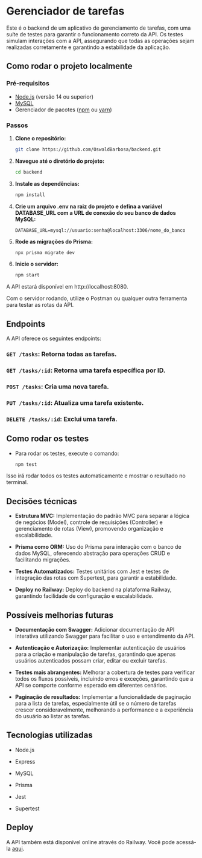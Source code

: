 # Gerenciador de tarefas

Este é o backend de um aplicativo de gerenciamento de tarefas, com uma suíte de testes para garantir o funcionamento correto da API. Os testes simulam interações com a API, assegurando que todas as operações sejam realizadas corretamente e garantindo a estabilidade da aplicação.

## Como rodar o projeto localmente

### Pré-requisitos

- [Node.js](https://nodejs.org/) (versão 14 ou superior)
- [MySQL](https://www.mysql.com/)
- Gerenciador de pacotes ([npm](https://www.npmjs.com/) ou [yarn](https://yarnpkg.com/))

### Passos

1. **Clone o repositório:**
   
   ```bash
   git clone https://github.com/OswaldBarbosa/backend.git
   ```
   
2. **Navegue até o diretório do projeto:**
   
   ```bash
   cd backend
   ```
   
3. **Instale as dependências:**
 
   ```bash
   npm install
   ```

4. **Crie um arquivo .env na raiz do projeto e defina a variável DATABASE_URL com a URL de conexão do seu banco de dados MySQL:**

   ```env
   DATABASE_URL=mysql://usuario:senha@localhost:3306/nome_do_banco
   ```

5. **Rode as migrações do Prisma:**

   ```bash
   npx prisma migrate dev
   ```

6. **Inicie o servidor:**

   ```bash
   npm start
   ```

A API estará disponível em http://localhost:8080.

Com o servidor rodando, utilize o Postman ou qualquer outra ferramenta para testar as rotas da API.

## Endpoints

A API oferece os seguintes endpoints:

### `GET /tasks`: Retorna todas as tarefas.

### `GET /tasks/:id`: Retorna uma tarefa específica por ID.

### `POST /tasks`: Cria uma nova tarefa.

### `PUT /tasks/:id`: Atualiza uma tarefa existente.

### `DELETE /tasks/:id`: Exclui uma tarefa.

## Como rodar os testes

* Para rodar os testes, execute o comando:

  ```bash
  npm test
  ```
  
Isso irá rodar todos os testes automaticamente e mostrar o resultado no terminal.

## Decisões técnicas

* **Estrutura MVC:** Implementação do padrão MVC para separar a lógica de negócios (Model), controle de requisições (Controller) e gerenciamento de rotas (View), promovendo organização e escalabilidade.

* **Prisma como ORM:** Uso do Prisma para interação com o banco de dados MySQL, oferecendo abstração para operações CRUD e facilitando migrações.

* **Testes Automatizados:** Testes unitários com Jest e testes de integração das rotas com Supertest, para garantir a estabilidade.

* **Deploy no Railway:** Deploy do backend na plataforma Railway, garantindo facilidade de configuração e escalabilidade.

## Possíveis melhorias futuras

* **Documentação com Swagger:** Adicionar documentação de API interativa utilizando Swagger para facilitar o uso e entendimento da API.

* **Autenticação e Autorização:** Implementar autenticação de usuários para a criação e manipulação de tarefas, garantindo que apenas usuários autenticados possam criar, editar ou excluir tarefas.

* **Testes mais abrangentes:** Melhorar a cobertura de testes para verificar todos os fluxos possíveis, incluindo erros e exceções, garantindo que a API se comporte conforme esperado em diferentes cenários.
  
* **Paginação de resultados:** Implementar a funcionalidade de paginação para a lista de tarefas, especialmente útil se o número de tarefas crescer consideravelmente, melhorando a performance e a experiência do usuário ao listar as tarefas.

## Tecnologias utilizadas

* Node.js

* Express

* MySQL

* Prisma

* Jest

* Supertest

## Deploy

A API também está disponível online através do Railway. Você pode acessá-la [aqui](https://backend-production-3faa.up.railway.app/tasks).
